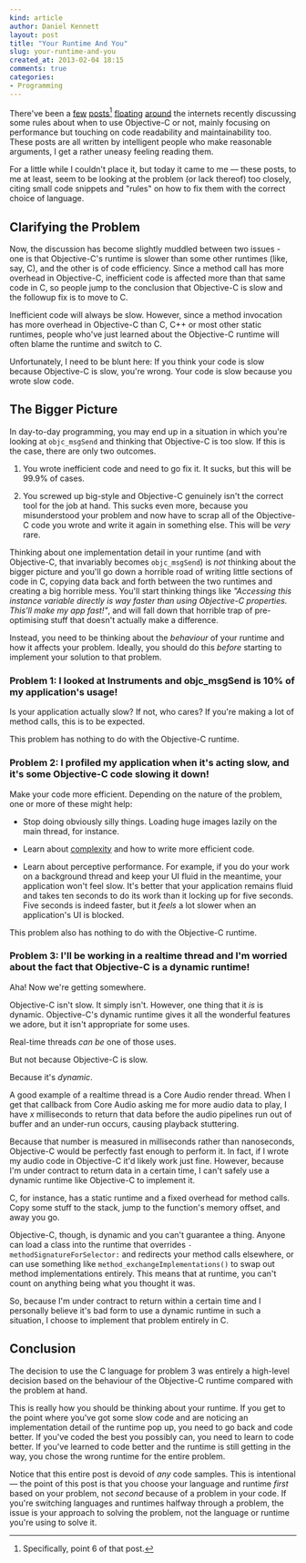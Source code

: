 ```yaml
---
kind: article
author: Daniel Kennett
layout: post
title: "Your Runtime And You"
slug: your-runtime-and-you
created_at: 2013-02-04 18:15
comments: true
categories:
- Programming
---
```


There've been a [few](http://ashfurrow.com/blog/the-necessity-of-c-in-objective-c) [posts](http://ashfurrow.com/blog/seven-deadly-sins-of-modern-objective-c)[^your-runtime-and-you-1] [floating](http://ashfurrow.com/blog/objcmsgsend-is-not-your-bottleneck) [around](http://xinsight.ca/blog/saving-objc-method-calls/) the internets recently discussing some rules about when to use Objective-C or not, mainly focusing on performance but touching on code readability and maintainability too. These posts are all written by intelligent people who make reasonable arguments, I get a rather uneasy feeling reading them.

For a little while I couldn't place it, but today it came to me — these posts, to me at least, seem to be looking at the problem (or lack thereof) too closely, citing small code snippets and "rules" on how to fix them with the correct choice of language.

[^your-runtime-and-you-1]: Specifically, point 6 of that post.

## Clarifying the Problem ##

Now, the discussion has become slightly muddled between two issues - one is that Objective-C's runtime is slower than some other runtimes (like, say, C), and the other is of code efficiency. Since a method call has more overhead in Objective-C,  inefficient code is affected more than that same code in C, so people jump to the conclusion that Objective-C is slow and the followup fix is to move to C.

Inefficient code will always be slow. However, since a method invocation has more overhead in Objective-C than C, C++ or most other static runtimes, people who've just learned about the Objective-C runtime will often blame the runtime and switch to C.

Unfortunately, I need to be blunt here: If you think your code is slow because Objective-C is slow, you're wrong. Your code is slow because you wrote slow code.

## The Bigger Picture ##

In day-to-day programming, you may end up in a situation in which you're looking at `objc_msgSend` and thinking that Objective-C is too slow. If this is the case, there are only two outcomes.

1. You wrote inefficient code and need to go fix it. It sucks, but this will be 99.9% of cases.

2. You screwed up big-style and Objective-C genuinely isn't the correct tool for the job at hand. This sucks even more, because you misunderstood your problem and now have to scrap all of the Objective-C code you wrote and write it again in something else. This will be *very* rare.

Thinking about one implementation detail in your runtime (and with Objective-C, that invariably becomes `objc_msgSend`) is *not* thinking about the bigger picture and you'll go down a horrible road of writing little sections of code in C, copying data back and forth between the two runtimes and creating a big horrible mess. You'll start thinking things like *"Accessing this instance variable directly is way faster than using Objective-C properties. This'll make my app fast!"*, and will fall down that horrible trap of pre-optimising stuff that doesn't actually make a difference.

Instead, you need to be thinking about the *behaviour* of your runtime and how it affects your problem. Ideally, you should do this *before* starting to implement your solution to that problem.

### Problem 1: I looked at Instruments and objc_msgSend is 10% of my application's usage! ###

Is your application actually slow? If not, who cares? If you're making a lot of method calls, this is to be expected.

This problem has nothing to do with the Objective-C runtime.

### Problem 2: I profiled my application when it's acting slow, and it's some Objective-C code slowing it down! ###

Make your code more efficient. Depending on the nature of the problem, one or more of these might help:

* Stop doing obviously silly things. Loading huge images lazily on the main thread, for instance.

* Learn about [complexity](http://en.wikipedia.org/wiki/Computational_complexity_theory) and how to write more efficient code.

* Learn about perceptive performance. For example, if you do your work on a background thread and keep your UI fluid in the meantime, your application won't feel slow. It's better that your application remains fluid and takes ten seconds to do its work than it locking up for five seconds. Five seconds is indeed faster, but it *feels* a lot slower when an application's UI is blocked.

This problem also has nothing to do with the Objective-C runtime.

### Problem 3: I'll be working in a realtime thread and I'm worried about the fact that Objective-C is a dynamic runtime! ###

Aha! Now we're getting somewhere. 

Objective-C isn't slow. It simply isn't. However, one thing that it *is* is dynamic. Objective-C's dynamic runtime gives it all the wonderful features we adore, but it isn't appropriate for some uses.

Real-time threads *can be* one of those uses. 

But not because Objective-C is slow. 

Because it's *dynamic*.

A good example of a realtime thread is a Core Audio render thread. When I get that callback from Core Audio asking me for more audio data to play, I have *x* milliseconds to return that data before the audio pipelines run out of buffer and an under-run occurs, causing playback stuttering.

Because that number is measured in milliseconds rather than nanoseconds, Objective-C would be perfectly fast enough to perform it. In fact, if I wrote my audio code in Objective-C it'd likely work just fine. However, because I'm under contract to return data in a certain time, I can't safely use a dynamic runtime like Objective-C to implement it.

C, for instance, has a static runtime and a fixed overhead for method calls. Copy some stuff to the stack, jump to the function's memory offset, and away you go.

Objective-C, though, is dynamic and you can't guarantee a thing. Anyone can load a class into the runtime that overrides `-methodSignatureForSelector:` and redirects your method calls elsewhere, or can use something like `method_exchangeImplementations()` to swap out method implementations entirely. This means that at runtime, you can't count on anything being what you thought it was.

So, because I'm under contract to return within a certain time and I personally believe it's bad form to use a dynamic runtime in such a situation, I choose to implement that problem entirely in C.

## Conclusion ##

The decision to use the C language for problem 3 was entirely a high-level decision based on the behaviour of the Objective-C runtime compared with the problem at hand.

This is really how you should be thinking about your runtime. If you get to the point where you've got some slow code and are noticing an implementation detail of the runtime pop up, you need to go back and code better. If you've coded the best you possibly can, you need to learn to code better. If you've learned to code better and the runtime is still getting in the way, you chose the wrong runtime for the entire problem.

Notice that this entire post is devoid of *any* code samples. This is intentional — the point of this post is that you choose your language and runtime *first* based on your problem, not *second* because of a problem in your code. If you're switching languages and runtimes halfway through a problem, the issue is your approach to solving the problem, not the language or runtime you're using to solve it. 
